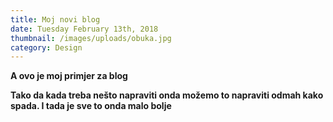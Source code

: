 ```yaml
---
title: Moj novi blog
date: Tuesday February 13th, 2018
thumbnail: /images/uploads/obuka.jpg
category: Design
---
```

**A ovo je moj primjer za blog**

**Tako da kada treba nešto napraviti onda možemo to napraviti odmah kako spada. I tada je sve to onda malo bolje**